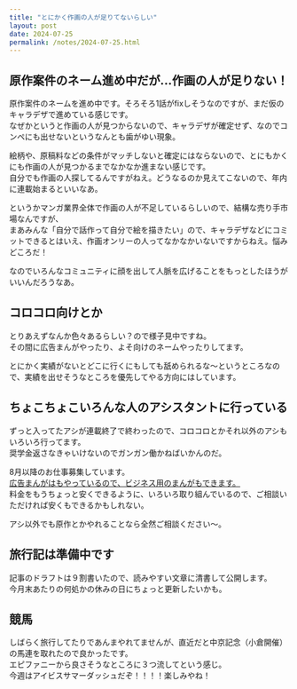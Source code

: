 ```yaml
---
title: "とにかく作画の人が足りてないらしい"
layout: post
date: 2024-07-25
permalink: /notes/2024-07-25.html
---
```


## 原作案件のネーム進め中だが...作画の人が足りない！
原作案件のネームを進め中です。そろそろ1話がfixしそうなのですが、まだ仮のキャラデザで進めている感じです。  
なぜかというと作画の人が見つからないので、キャラデザが確定せず、なのでコンペにも出せないというなんとも歯がゆい現象。    

絵柄や、原稿料などの条件がマッチしないと確定にはならないので、とにもかくにも作画の人が見つかるまでなかなか進まない感じです。  
自分でも作画の人探してるんですがねえ。どうなるのか見えてこないので、年内に連載始まるといいなあ。  
  
というかマンガ業界全体で作画の人が不足しているらしいので、結構な売り手市場なんですが、  
まあみんな「自分で話作って自分で絵を描きたい」ので、キャラデザなどにコミットできるとはいえ、作画オンリーの人ってなかなかいないですからねえ。悩みどころだ！
  
なのでいろんなコミュニティに顔を出して人脈を広げることをもっとしたほうがいいんだろうなあ。


## コロコロ向けとか
とりあえずなんか色々あるらしい？ので様子見中ですね。  
その間に広告まんがやったり、よそ向けのネームやったりしてます。  
  
とにかく実績がないとどこに行くにもしても舐められるな〜というところなので、実績を出せそうなところを優先してやる方向にはしています。


## ちょこちょこいろんな人のアシスタントに行っている
ずっと入ってたアシが連載終了で終わったので、コロコロとかそれ以外のアシもいろいろ行ってます。  
奨学金返さなきゃいけないのでガンガン働かねばいかんのだ。  
  
8月以降のお仕事募集しています。  
[広告まんがはもやっているので、ビジネス用のまんがもできます。](https://admanga.rock54.net/)  
料金をもうちょっと安くできるように、いろいろ取り組んでいるので、ご相談いただければ安くもできるかもしれない。  
  
アシ以外でも原作とかやれることなら全然ご相談ください〜。


## 旅行記は準備中です
記事のドラフトは９割書いたので、読みやすい文章に清書して公開します。  
今月末あたりの何処かの休みの日にちょっと更新したいかも。


## 競馬
しばらく旅行してたりであんまやれてませんが、直近だと中京記念（小倉開催）の馬連を取れたので良かったです。  
エピファニーから良さそうなところに３つ流してという感じ。  
今週はアイビスサマーダッシュだぞ！！！！楽しみやね！
